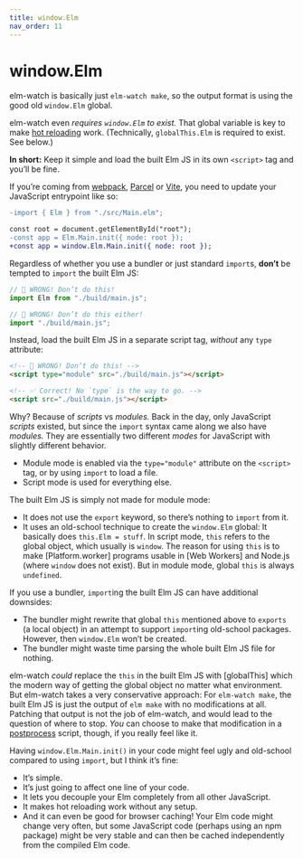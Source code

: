 ```yaml
---
title: window.Elm
nav_order: 11
---
```


# window.Elm

elm-watch is basically just `elm-watch make`, so the output format is using the good old `window.Elm` global.

elm-watch even _requires `window.Elm` to exist._ That global variable is key to make [hot reloading](../hot-reloading/) work. (Technically, `globalThis.Elm` is required to exist. See below.)

**In short:** Keep it simple and load the built Elm JS in its own `<script>` tag and you’ll be fine.

If you’re coming from [webpack], [Parcel] or [Vite], you need to update your JavaScript entrypoint like so:

```diff
-import { Elm } from "./src/Main.elm";

const root = document.getElementById("root");
-const app = Elm.Main.init({ node: root });
+const app = window.Elm.Main.init({ node: root });
```

Regardless of whether you use a bundler or just standard `import`s, **don’t** be tempted to `import` the built Elm JS:

```js
// 🚨 WRONG! Don’t do this!
import Elm from "./build/main.js";

// 🚨 WRONG! Don’t do this either!
import "./build/main.js";
```

Instead, load the built Elm JS in a separate script tag, _without_ any `type` attribute:

```html
<!-- 🚨 WRONG! Don’t do this! -->
<script type="module" src="./build/main.js"></script>

<!-- ✅ Correct! No `type` is the way to go. -->
<script src="./build/main.js"></script>
```

Why? Because of _scripts_ vs _modules._ Back in the day, only JavaScript _scripts_ existed, but since the `import` syntax came along we also have _modules._ They are essentially two different _modes_ for JavaScript with slightly different behavior.

- Module mode is enabled via the `type="module"` attribute on the `<script>` tag, or by using `import` to load a file.
- Script mode is used for everything else.

The built Elm JS is simply not made for module mode:

- It does not use the `export` keyword, so there’s nothing to `import` from it.
- It uses an old-school technique to create the `window.Elm` global: It basically does `this.Elm = stuff`. In script mode, `this` refers to the global object, which usually is `window`. The reason for using `this` is to make [Platform.worker] programs usable in [Web Workers] and Node.js (where `window` does not exist). But in module mode, global `this` is always `undefined`.

If you use a bundler, `import`ing the built Elm JS can have additional downsides:

- The bundler might rewrite that global `this` mentioned above to `exports` (a local object) in an attempt to support `import`ing old-school packages. However, then `window.Elm` won’t be created.
- The bundler might waste time parsing the whole built Elm JS file for nothing.

elm-watch _could_ replace the `this` in the built Elm JS with [globalThis] which the modern way of getting the global object no matter what environment. But elm-watch takes a very conservative approach: For `elm-watch make`, the built Elm JS is just the output of `elm make` with no modifications at all. Patching that output is not the job of elm-watch, and would lead to the question of where to stop. _You_ can choose to make that modification in a [postprocess](../postprocess/) script, though, if you really feel like it.

Having `window.Elm.Main.init()` in your code might feel ugly and old-school compared to using `import`, but I think it’s fine:

- It’s simple.
- It’s just going to affect one line of your code.
- It lets you decouple your Elm completely from all other JavaScript.
- It makes hot reloading work without any setup.
- And it can even be good for browser caching! Your Elm code might change very often, but some JavaScript code (perhaps using an npm package) might be very stable and can then be cached independently from the compiled Elm code.

[parcel]: https://parceljs.org/
[vite]: https://vitejs.dev/
[webpack]: https://webpack.js.org/
